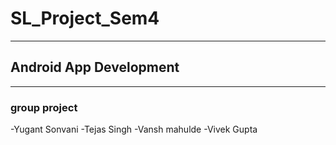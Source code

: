 # SL_Project_Sem4
---
## Android App Development
---
### group project
  -Yugant Sonvani
  -Tejas Singh
  -Vansh mahulde
  -Vivek Gupta
